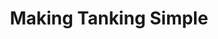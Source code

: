 ---
category: news

title: Making Tanking Simple
description: >
  A brand new guide made by Arch Angel himself to help you get started as a tank. Do you already know how to tank? Then there still might be some sweet tips to even help you get the most out of your abilities!

link: 
  link: /builds/simpletanking/
  text: Check it out

cover:
  url: MephalasCovenSimpleTanking.jpg
  alt: Mephala's Coven Simple Tanking Image
  title: Mephala's Coven Simple Tanking Image
---